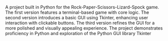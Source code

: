 A project built in Python for the Rock-Paper-Scissors-Lizard-Spock game. The first version features a terminal-based game with core logic. The second version introduces a basic
GUI using Tkinter, enhancing user interaction with clickable buttons. The third version refines the GUI for a more
polished and visually appealing experience. The project demonstrates proficiency in Python and exploration of the
Python GUI library Tkinter
